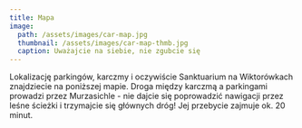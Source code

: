 ```yaml
---
title: Mapa
image:
  path: /assets/images/car-map.jpg
  thumbnail: /assets/images/car-map-thmb.jpg
  caption: Uważajcie na siebie, nie zgubcie się
---
```


Lokalizację parkingów, karczmy i oczywiście Sanktuarium na Wiktorówkach znajdziecie na poniższej mapie.
Droga między karczmą a parkingami prowadzi przez Murzasichle - nie dajcie się poprowadzić nawigacji przez leśne ścieżki i trzymajcie się głównych dróg! Jej przebycie zajmuje ok. 20 minut.

<div id='googleMap' style='width: 100%; height: 400px;'></div>

<script>
	var icon_base_path = 'http://maps.google.com/mapfiles/kml/shapes/' 
	var icon_parking_path = icon_base_path + 'parking_lot.png'
	var church_icon_path = icon_base_path + 'church.png'
	var party_icon_path = icon_base_path + 'bars.png'
	var center = {
		'lat': 49.30,
		'lng': 20.05
	} 
	var parking_wierch = {
		'position': {lat: 49.284997, lng: 20.112783},
		'label': 'Parking - Wierch Poroniec',
		'icon': icon_parking_path,
	}
	var parking_oswald = {
		'position': {lat: 49.282389, lng: 20.087412},
		'label': 'Parking - Zazadnia',
		'icon': icon_parking_path,
	}
	var tatrzanski_bor = {
		'position': {lat: 49.311799, lng: 20.061783},
		'label': 'Tatrzański Bór - przyjęcie i noclegi',
		'icon': party_icon_path,
	}
	var wiktorowki = {
		'position': {lat: 49.265404, lng: 20.086490},
		'label': 'Sanktuarium Wiktorówki - ślub',
		'icon': church_icon_path,
	}

	function myMap() {
	  var mapProp = {
	    disableDefaultUI: true,
	    center: new google.maps.LatLng(center['lat'], center['lng']),
	    zoom: 12,
	    zoomControl: true,
	    scaleControl: true,
	    rotateControl: true,
	    mapTypeId: 'terrain',
	  };

	  var map = new google.maps.Map(document.getElementById("googleMap"), mapProp);

	  var marker = new google.maps.Marker(
		  {
			position: tatrzanski_bor['position'],
			label: tatrzanski_bor['label'],
			icon: tatrzanski_bor['icon'],
			map: map,
		  }
	  ) 
	  var marker = new google.maps.Marker(
		  {
			position: wiktorowki['position'],
			label: wiktorowki['label'],
			icon: wiktorowki['icon'],
			map: map,
		  }
	  ) 
	  var marker = new google.maps.Marker(
		  {
			position: parking_wierch['position'],
			label: parking_wierch['label'], 
			icon: parking_wierch['icon'],
			map: map,
		  }
	  ) 
	  var marker = new google.maps.Marker(
		  {
			position: parking_oswald['position'],
			label: parking_oswald['label'], 
			icon: parking_oswald['icon'],
			map: map,
		  }
	  ) 
	}
</script>
<script src="maps.js" charset="utf-8"></script>
<script src="https://maps.googleapis.com/maps/api/js?key=AIzaSyBN52hWwgKhTTfdSzwtqH1JbWtCJLYHcwY&callback=myMap"></script>
